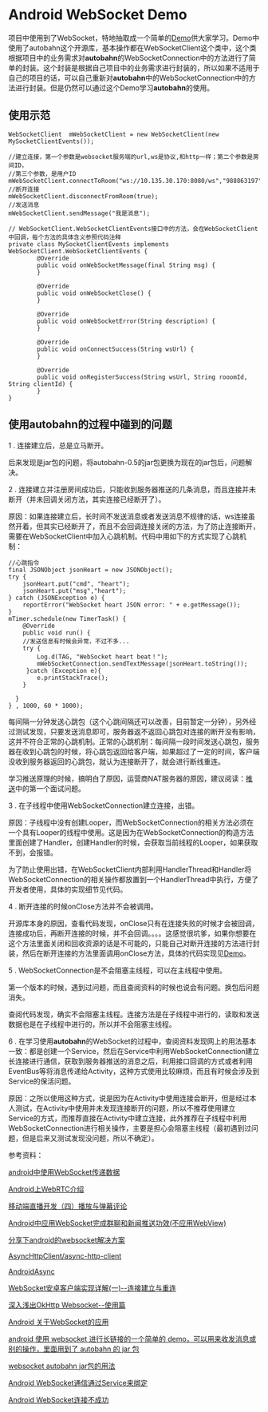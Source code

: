 # Android WebSocket Demo

项目中使用到了WebSocket，特地抽取成一个简单的[Demo][1]供大家学习。Demo中使用了autobahn这个开源库，基本操作都在WebSocketClient这个类中，这个类根据项目中的业务需求对**autobahn**的WebSocketConnection中的方法进行了简单的封装。这个封装是根据自己项目中的业务需求进行封装的，所以如果不适用于自己的项目的话，可以自己重新对**autobahn**中的WebSocketConnection中的方法进行封装。但是仍然可以通过这个Demo学习**autobahn**的使用。

## 使用示范

```
WebSocketClient  mWebSocketClient = new WebSocketClient(new MySocketClientEvents());

//建立连接，第一个参数是websocket服务端的url,ws是协议,和http一样；第二个参数是房间ID，
//第三个参数，是用户ID
mWebSocketClient.connectToRoom("ws://10.135.30.170:8080/ws","988863197","5");
//断开连接
mWebSocketClient.disconnectFromRoom(true);
//发送消息
mWebSocketClient.sendMessage("我是消息");

// WebSocketClient.WebSocketClientEvents接口中的方法，会在WebSocketClient中回调，每个方法的具体含义参照代码注释
private class MySocketClientEvents implements WebSocketClient.WebSocketClientEvents {
        @Override
        public void onWebSocketMessage(final String msg) {
        }

        @Override
        public void onWebSocketClose() {
        }

        @Override
        public void onWebSocketError(String description) {
        }

        @Override
        public void onConnectSuccess(String wsUrl) {
        }

        @Override
        public void onRegisterSuccess(String wsUrl, String rooomId, String clientId) {
        }
}
```

## 使用**autobahn**的过程中碰到的问题

1 . 连接建立后，总是立马断开。

后来发现是jar包的问题，将autobahn-0.5的jar包更换为现在的jar包后，问题解决。

2 . 连接建立并注册房间成功后，只能收到服务器推送的几条消息，而且连接并未断开（并未回调关闭方法，其实连接已经断开了）。

原因：如果连接建立后，长时间不发送消息或者发送消息不规律的话，ws连接虽然开着，但其实已经断开了，而且不会回调连接关闭的方法，为了防止连接断开，需要在WebSocketClient中加入心跳机制。代码中用如下的方式实现了心跳机制：
```
//心跳指令
final JSONObject jsonHeart = new JSONObject();
try {
    jsonHeart.put("cmd", "heart");
    jsonHeart.put("msg","heart");
} catch (JSONException e) {
    reportError("WebSocket heart JSON error: " + e.getMessage());
}
mTimer.schedule(new TimerTask() {
    @Override
    public void run() {
    //发送信息有时候会异常，不过不多...
    try {
        Log.d(TAG, "WebSocket heart beat！");
        mWebSocketConnection.sendTextMessage(jsonHeart.toString());
     }catch (Exception e){
        e.printStackTrace();
    }

  }
} , 1000, 60 * 1000);
```
每间隔一分钟发送心跳包（这个心跳间隔还可以改善，目前暂定一分钟），另外经过测试发现，只要发送消息即可，服务器返不返回心跳包对连接的断开没有影响，这并不符合正常的心跳机制。正常的心跳机制：每间隔一段时间发送心跳包，服务器在收到心跳包的时候，将心跳包返回给客户端，如果超过了一定的时间，客户端没收到服务器返回的心跳包，就认为连接断开了，就会进行断线重连。

学习推送原理的时候，搞明白了原因，运营商NAT服务器的原因，建议阅读：[推送][3]中的第一个面试问题。

3 . 在子线程中使用WebSocketConnection建立连接，出错。

原因：子线程中没有创建Looper，而WebSocketConnection的相关方法必须在一个具有Looper的线程中使用。这是因为在WebSocketConnection的构造方法里面创建了Handler，创建Handler的时候，会获取当前线程的Looper，如果获取不到，会报错。

为了防止使用出错，在WebSocketClient内部利用HandlerThread和Handler将WebSocketConnection的相关操作都放置到一个HandlerThread中执行，方便了开发者使用，具体的实现细节见代码。

4 . 断开连接的时候onClose方法并不会被调用。

开源库本身的原因，查看代码发现，onClose只有在连接失败的时候才会被回调，连接成功后，再断开连接的时候，并不会回调。。。。这感觉很坑爹，如果你想要在这个方法里面关闭和回收资源的话是不可能的，只能自己对断开连接的方法进行封装，然后在断开连接的方法里面调用onClose方法，具体的代码实现见[Demo][2]。

5 . WebSocketConnection是不会阻塞主线程，可以在主线程中使用。

第一个版本的时候，遇到过问题，而且查阅资料的时候也说会有问题。换包后问题消失。

查阅代码发现，确实不会阻塞主线程。连接方法是在子线程中进行的，读取和发送数据也是在子线程中进行的，所以并不会阻塞主线程。

6 . 在学习使用**autobahn**的WebSocket的过程中，查阅资料发现网上的用法基本一致：都是创建一个Service，然后在Service中利用WebSocketConnection建立长连接进行通信，获取到服务器推送的消息之后，利用接口回调的方式或者利用EventBus等将消息传递给Activity，这种方式使用比较麻烦，而且有时候会涉及到Service的保活问题。

原因：之所以使用这种方式，说是因为在Activity中使用连接会断开，但是经过本人测试，在Activity中使用并未发现连接断开的问题，所以不推荐使用建立Service的方式，而推荐直接在Activity中建立连接，此外推荐在子线程中利用WebSocketConnection进行相关操作，主要是担心会阻塞主线程（最初遇到过问题，但是后来又测试发现没问题，所以不确定）。

参考资料：

[android中使用WebSocket传递数据][4]

[Android上WebRTC介绍][5]

[移动端直播开发（四）播放与弹幕评论][6]

[Android中应用WebSocket完成群聊和新闻推送功效(不应用WebView)][7]

[分享下android的websocket解决方案][8]

[AsyncHttpClient/async-http-client][9]

[AndroidAsync][10]

[WebSocket安卓客户端实现详解(一)--连接建立与重连][11]

[深入浅出OkHttp Websocket--使用篇][12]

[Android 关于WebSocket的应用][13]

[android 使用 websocket 进行长链接的一个简单的 demo，可以用来收发消息或别的操作，里面用到了 autobahn 的 jar 包][14]

[websocket autobahn jar包的用法][15]

[Android WebSocket通信通过Service来绑定][16]

[Android WebSocket连接不成功][17]


  [1]: https://github.com/thinkerzhangyan/androidWebsocketDemo
  [2]: https://github.com/thinkerzhangyan/androidWebsocketDemo
  [3]: https://www.zybuluo.com/946898963/note/376465
  [4]: http://www.jianshu.com/p/ee5bdb999df6
  [5]: http://www.jianshu.com/p/5a67272d7055
  [6]: http://www.jianshu.com/p/121cb5d1594d
  [7]: http://www.1jtx.com/Android/30517.html
  [8]: https://ask.dcloud.net.cn/article/1103
  [9]: https://github.com/AsyncHttpClient/async-http-client
  [10]: https://github.com/koush/AndroidAsync
  [11]: http://blog.csdn.net/zly921112/article/details/72973054
  [12]: https://rabtman.com/2017/01/21/okhttp_ws_use/
  [13]: http://blog.csdn.net/coffeeco/article/details/13276437
  [14]: http://blog.csdn.net/u014608640/article/details/53063813
  [15]: http://blog.csdn.net/u014492513/article/details/52473286
  [16]: http://blog.csdn.net/u012162503/article/details/51770127
  [17]: http://blog.csdn.net/xgangzai/article/details/72675080   
